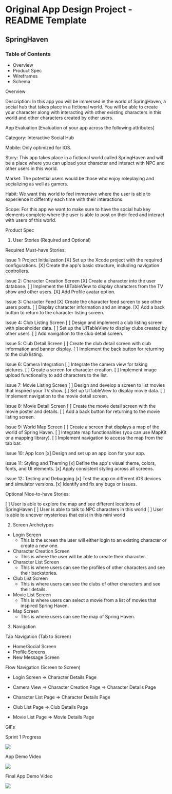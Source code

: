 # Original App Design Project - README Template

## SpringHaven

### Table of Contents
- Overview
- Product Spec
- Wireframes
- Schema

Overview

Description:
In this app you will be immersed in the world of SpringHaven, a social hub that takes place in a fictional world. You will be able to create your character along with interacting with other existing characters in this world and other characters created by other users.

App Evaluation
[Evaluation of your app across the following attributes]

Category: Interactive Social Hub

Mobile: Only optimized for IOS.

Story: This app takes place in a fictional world called SpringHaven and will be a place where you can upload your character and interact with NPC and other users in this world.

Market: The potential users would be those who enjoy roleplaying and socializing as well as gamers.

Habit: We want this world to feel immersive where the user is able to experience it differntly each time with their interactions.

Scope: For this app we want to make sure to have the social hub key elements complete where the user is able to post on their feed and interact with users of this world.

Product Spec
1. User Stories (Required and Optional)
   
Required Must-have Stories:

Issue 1: Project Initialization
[X] Set up the Xcode project with the required configurations.
[X] Create the app's basic structure, including navigation controllers.

Issue 2: Character Creation Screen
[X] Create a character into the user database.
[ ] Implement the UITableView to display characters from the TV show and other users.
[X] Add Profile avatar option.

Issue 3: Character Feed
[X] Create the character feed screen to see other users posts.
[ ] Display character information and an image.
[X] Add a back button to return to the character listing screen.

Issue 4: Club Listing Screen
[ ] Design and implement a club listing screen with placeholder data.
[ ] Set up the UITableView to display clubs created by other users.
[ ] Add navigation to the club detail screen.

Issue 5: Club Detail Screen
[ ] Create the club detail screen with club information and banner display.
[ ] Implement the back button for returning to the club listing.

Issue 6: Camera Integration
[ ] Integrate the camera view for taking pictures.
[ ] Create a screen for character creation.
[ ] Implement image upload functionality to add characters to the list.

Issue 7: Movie Listing Screen
[ ] Design and develop a screen to list movies that inspired your TV show.
[ ] Set up UITableView to display movie data.
[ ] Implement navigation to the movie detail screen.

Issue 8: Movie Detail Screen
[ ] Create the movie detail screen with the movie poster and details.
[ ] Add a back button for returning to the movie listing screen.

Issue 9: World Map Screen
[ ] Create a screen that displays a map of the world of Spring Haven.
[ ] Integrate map functionalities (you can use MapKit or a mapping library).
[ ] Implement navigation to access the map from the tab bar.

Issue 10: App Icon
[x] Design and set up an app icon for your app.

Issue 11: Styling and Theming
[x] Define the app's visual theme, colors, fonts, and UI elements.
[x] Apply consistent styling across all screens.

Issue 12: Testing and Debugging
[x] Test the app on different iOS devices and simulator versions.
[x] Identify and fix any bugs or issues.

Optional Nice-to-have Stories:

[ ] User is able to explore the map and see different locations of SpringHaven
[ ] User is able to talk to NPC characters in this world
[ ] User is able to uncover mysterious that exist in this mini world

2. Screen Archetypes
- Login Screen
   - This is the screen the user will either login to an existing character or create a new one.
- Character Creation Screen
   - This is where the user will be able to create their character.
- Character List Screen
   - This is where users can see the profiles of other characters and see their backstories.
- Club List Screen
   - This is where users can see the clubs of other characters and see their details.
- Movie List Screen
   - This is where users can select a movie from a list of movies that inspired Spring Haven.
- Map Screen
   - This is where users can see the map of Spring Haven.

3. Navigation

Tab Navigation (Tab to Screen)
- Home/Social Screen
- Profile Screens
- New Message Screen

Flow Navigation (Screen to Screen)
 - Login Screen
=> Character Details Page

- Camera View
=> Character Creation Page
=> Character Details Page

- Character List Page
=> Character Details Page

- Club List Page
=> Club Details Page

- Movie List Page
=> Movie Details Page

GIFs

Sprint 1 Progress
<div>
    <a href="https://www.loom.com/share/295ba2c6a38f49f7bb9ce2366b924392">
    </a>
    <a href="https://www.loom.com/share/295ba2c6a38f49f7bb9ce2366b924392">
      <img style="max-width:300px;" src="https://cdn.loom.com/sessions/thumbnails/295ba2c6a38f49f7bb9ce2366b924392-with-play.gif">
    </a>
  </div>

App Demo Video
<div>
    <a href="https://www.loom.com/share/38534cbb6d08403fb44cebc9e820aa44">
    </a>
    <a href="https://www.loom.com/share/38534cbb6d08403fb44cebc9e820aa44">
      <img style="max-width:300px;" src="https://cdn.loom.com/sessions/thumbnails/38534cbb6d08403fb44cebc9e820aa44-with-play.gif">
    </a>
  </div>

  Final App Demo Video
  <div>
    <a href="https://www.loom.com/share/f2d001760bd84e9f8b0d5b8406e75e3c">
    </a>
    <a href="https://www.loom.com/share/f2d001760bd84e9f8b0d5b8406e75e3c">
      <img style="max-width:300px;" src="https://cdn.loom.com/sessions/thumbnails/f2d001760bd84e9f8b0d5b8406e75e3c-with-play.gif">
    </a>
  </div>

